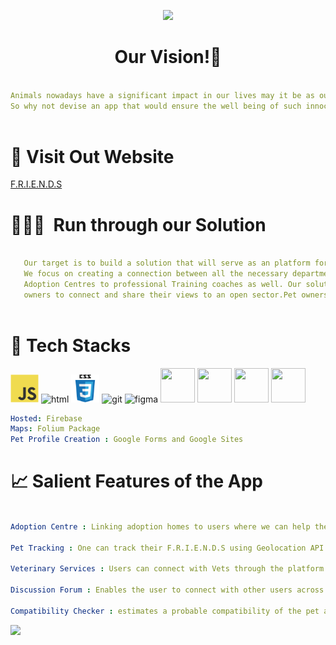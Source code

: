 <p align="center">
  <img src="https://capsule-render.vercel.app/api?type=waving&color=gradient&text=F.R.I.E.N.D.S&height=100&section=header"/>
</p>

<h1 align="center">
  Our Vision!💬
</h1>

```yaml

Animals nowadays have a significant impact in our lives may it be as our best friends or may it be as victims of certain misconduct.
So why not devise an app that would ensure the well being of such innocent creatures.
   
```
<h1>
 🚀 Visit Out Website
</h1>

<a href="https://cute-khapse-6c44b8.netlify.app/" target="_blank" >F.R.I.E.N.D.S</a>

<h1>👨🏻‍💻 &nbsp;Run through  our Solution </h1>

```yaml

   Our target is to build a solution that will serve as an platform for one and all where animals will be taken care of without any drawbacks.
   We focus on creating a connection between all the necessary departments related to animal welfare starting from Rescue centers, Veterinary Clinics , 
   Adoption Centres to professional Training coaches as well. Our solution also gives good priority to pet lovers. We provide a community platform for pet 
   owners to connect and share their views to an open sector.Pet owners also have the feature to track their buddies via our app which provides live tracking of pets. 
   
   ```
   
# 🚀 Tech Stacks 
<p align="left">
  <img src="https://raw.githubusercontent.com/devicons/devicon/master/icons/javascript/javascript-original.svg" alt="javascript" width="45" height="45" />
  <img src="https://cdn.jsdelivr.net/gh/devicons/devicon/icons/html5/html5-original.svg" alt="html" width="45" height="45"/>
  <img src="https://raw.githubusercontent.com/devicons/devicon/master/icons/css3/css3-original-wordmark.svg" alt="css3" width="45" height="45" />
  <img src="https://cdn.jsdelivr.net/gh/devicons/devicon/icons/git/git-original.svg" alt="git" width="45" height="45"/>
  <img src="https://cdn.jsdelivr.net/gh/devicons/devicon/icons/figma/figma-original.svg" alt="figma" width="45" height="45"/>  
  <img src="https://cdn.jsdelivr.net/gh/devicons/devicon/icons/php/php-original.svg" width="55" height="55" />
  <img src="https://cdn.jsdelivr.net/gh/devicons/devicon/icons/firebase/firebase-plain-wordmark.svg" width="55" height="55"/>
  <img src="https://cdn.jsdelivr.net/gh/devicons/devicon/icons/bootstrap/bootstrap-original-wordmark.svg"  width="55" height="55" />  
  <img src="https://cdn.jsdelivr.net/gh/devicons/devicon/icons/google/google-original.svg" width="55" height="55" />
          
  </p>
  
```yaml
Hosted: Firebase
Maps: Folium Package
Pet Profile Creation : Google Forms and Google Sites
```
  
# 📈 Salient Features of the App 
 
 ```yaml
 
Adoption Centre : Linking adoption homes to users where we can help the user looking for an animal to adopt.

Pet Tracking : One can track their F.R.I.E.N.D.S using Geolocation API of Google

Veterinary Services : Users can connect with Vets through the platform which provides a swift and secure way to access verified vets.

Discussion Forum : Enables the user to connect with other users across the platform and share their experiences and extend a helping hand.

Compatibility Checker : estimates a probable compatibility of the pet and the user based on multiple parametres like pet type , breed , user income etc.

```

<p align="left">
  <img src="https://capsule-render.vercel.app/api?type=waving&color=gradient&height=100&section=footer"/>
</p>

